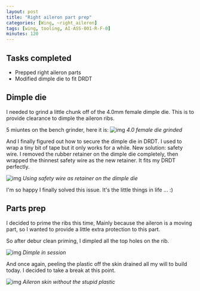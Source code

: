 ```yaml
---
layout: post
title: "Right aileron part prep"
categories: [Wing, ~right_aileron]
tags: [wing, tooling, AI-ASS-001-R-F-0]
minutes: 120
---
```


## Tasks completed

* Prepped right aileron parts
* Modified dimple die to fit DRDT

## Dimple die

I needed to grind a little chunk off of the 4.0mm female dimple die. This is to provide clearance to dimple the aileron ribs.

5 miuntes on the bench grinder, here it is:
![img](https://lh3.googleusercontent.com/pw/AP1GczNMfsjLVHuJ6f7CYTHRK3kAMNMJL-rt9hUIR9qU6EvOS1go4VqtNlOLh1jPR6h1yllQ7FZ-BySI2VJOo3lvPX5EoUYdd5RDzNB99LdU_B4wcvKYfUt-NxQZFZdKPNbaUClnltnIevS3I7h4_Nw9rV0d-g=w1284-h1712-s-no-gm?authuser=0)
*4.0 female die grinded*


And I finally figured out how to secure the dimple die in DRDT. I used to wrap a tiny bit of tape but it only works for a while. New solution: safety wire. I removed the rubber retainer on the dimple die completely, then wrapped the thinnest safety wire as the new retainer. It fits my DRDT perfectly.

![img](https://lh3.googleusercontent.com/pw/AP1GczPAzzwOOUnKhZsz29-INUX09XlteMHEbzMgGWRDH6VbhHJb1SRULXsHkG3ariIwLSO5lOK-uVppGIvKHBRpjgqKW0e29TVjBJxLKYPOpll8PZEzd86FGK2ibnDzE1AeEklxDJbR4NUIMuAMQafcr4I0Fg=w2282-h1712-s-no-gm?authuser=0)
*Using safety wire as retainer on the dimple die*

I'm so happy I finally solved this issue. It's the little things in life ... :)

## Parts prep

I decided to prime the ribs this time, Mainly because the aileron is a moving part, so I wanted to provide a little extra protection to this part.

So after debur clean priming, I dimpled all the top holes on the rib. 

![img](https://lh3.googleusercontent.com/pw/AP1GczMKD1rSX40k9IdKf2fBlYoGAJG1goSVuow0YJOKE6BkNtx_y5w1TTdCgRXTAQ3UN6k7V9CQC4xT2HYL1vy7ZWzF4mzm_vqdYKt3VodnDjknu4WX6mkBtOyRIC_3ZrUdBuBLfyrrKP5o3TgVPM-SrZYmEw=w1284-h1712-s-no-gm?authuser=0)
*Dimple in session*

And once again, peeling the plastic off the skin drained all my will to build today. I decided to take a break at this point.

![img](https://lh3.googleusercontent.com/pw/AP1GczMc4-YkG5nbBmJpknbuoBj5xoRqbmwTwIy4jL9qOLMRY8M7yhB-5w4TbOvjA_nlFkovfHyUyWdis9vUv4YZM2iTZRSivN70pnhjKuC4qbnoZ6rg57Vrl5MN3gj8feg3fUiyWXsa6_iQ8iuBzd2Fumqqug=w1284-h1712-s-no-gm?authuser=0)
*Aileron skin without the stupid plastic*
